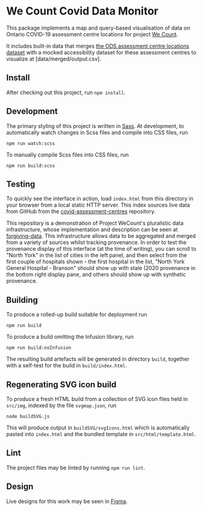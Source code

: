 # We Count Covid Data Monitor

This package implements a map and query-based visualisation of data on Ontario COVID-19 assessment centre locations for
project [We Count](https://wecount.inclusivedesign.ca/).

It includes built-in data that merges [the ODS assessment centre locations dataset](https://data.ontario.ca/dataset/covid-19-assessment-centre-locations)
with a mocked accessibility dataset for these assessment centres to visualize at [data/merged/output.csv].

## Install

After checking out this project, run `npm install`.

## Development

The primary styling of this project is written in [Sass](https://sass-lang.com/). At development, to automatically
watch changes in Scss files and compile into CSS files, run

    npm run watch:scss

To manually compile Scss files into CSS files, run

    npm run build:scss

## Testing

To quickly see the interface in action, load `index.html` from this directory in your browser from a local static HTTP server.
This index sources live data from GitHub from the [covid-assessment-centres](https://github.com/inclusive-design/covid-assessment-centres) repository.

This repository is a demonstration of Project WeCount's pluralistic data infrastructure, whose implementation and
description can be seen at [forgiving-data](https://github.com/inclusive-design/forgiving-data). This infrastructure
allows data to be aggregated and merged from a variety of sources whilst tracking provenance. In order to test the
provenance display of this interface (at the time of writing), you can scroll to "North York" in the list of cities
in the left panel, and then select from the first couple of hospitals shown - the first hospital in the list,
"North York General Hospital - Branson" should show up with stale (2020 provenance in the bottom right display
pane, and others should show up with synthetic provenance.

## Building

To produce a rolled-up build suitable for deployment run

    npm run build

To produce a build omitting the Infusion library, run

    npm run build:noInfusion

The resulting build artefacts will be generated in directory `build`, together with a self-test for the build in
`build/index.html`.

## Regenerating SVG icon build

To produce a fresh HTML build from a collection of SVG icon files held in `src/img`, indexed by the file `svgmap.json`, run

    node buildSVG.js

This will produce output in `buildSVG/svgIcons.html` which is automatically pasted into `index.html` and the
bundled template in `src/html/template.html`.

## Lint

The project files may be linted by running `npm run lint`.

## Design 
Live designs for this work may be seen in 
[Figma](https://www.figma.com/file/0lcLol3X5MmOXackT2YbHJ/WeCount-website?node-id=2291%3A0).
